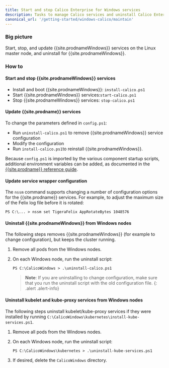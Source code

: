 ```yaml
---
title: Start and stop Calico Enterprise for Windows services
description: Tasks to manage Calico services and uninstall Calico Enterprise for Windows.
canonical_url: '/getting-started/windows-calico/maintain'
---
```


### Big picture

Start, stop, and update {{site.prodnameWindows}} services on the Linux master node, and uninstall for {{site.prodnameWindows}}.

### How to

#### Start and stop {{site.prodnameWindows}} services

- Install and boot {{site.prodnameWindows}}: `install-calico.ps1`
- Start {{site.prodnameWindows}} services:`start-calico.ps1`
- Stop {{site.prodnameWindows}} services: `stop-calico.ps1`

#### Update {{site.prodname}} services

To change the parameters defined in `config.ps1`:

- Run `uninstall-calico.ps1` to remove {{site.prodnameWindows}} service configuration
- Modify the configuration
- Run `install-calico.ps1`to reinstall {{site.prodnameWindows}}.

Because `config.ps1` is imported by the various component startup scripts, additional environment variables can be added, as documented in the [{{site.prodname}} reference guide]({{site.baseurl}}/reference).

#### Update service wrapper configuration

The `nssm` command supports changing a number of configuration options for the {{site.prodname}} services. For example, to adjust the maximum size of the Felix log file before it is rotated:

```
PS C:\... > nssm set TigeraFelix AppRotateBytes 1048576
```

#### Uninstall {{site.prodnameWindows}} from Windows nodes

The following steps removes {{site.prodnameWindows}} (for example to change configuration), but keeps the cluster running.

1. Remove all pods from the Windows nodes.
1. On each Windows node, run the uninstall script:

   ```
   PS C:\CalicoWindows > .\uninstall-calico.ps1
   ```
   >**Note**: If you are uninstalling to change configuration, make sure that you run the uninstall script with the old configuration file.
   {: .alert .alert-info}

#### Uninstall kubelet and kube-proxy services from Windows nodes

The following steps uninstall kubelet/kube-proxy services if they were installed by running `C:\CalicoWindows\kubernetes\install-kube-services.ps1`.

1. Remove all pods from the Windows nodes.
1. On each Windows node, run the uninstall script:
   ```
   PS C:\CalicoWindows\kubernetes > .\uninstall-kube-services.ps1
   ```

1. If desired, delete the `CalicoWindows` directory.

